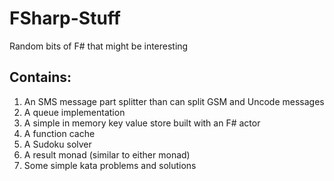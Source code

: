 # FSharp-Stuff
Random bits of F# that might be interesting

## Contains: ##
1. An SMS message part splitter than can split GSM and Uncode messages 
2. A queue implementation
3. A simple in memory key value store built with an F# actor
4. A function cache 
5. A Sudoku solver
6. A result monad (similar to either monad)
7. Some simple kata problems and solutions
